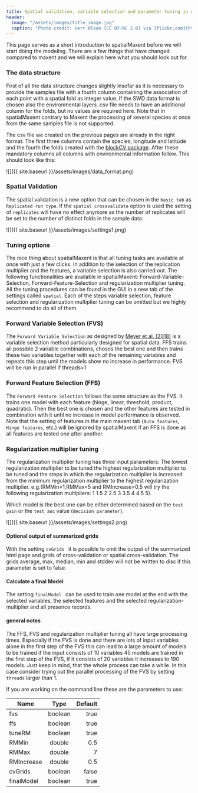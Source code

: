 ```yaml
---
title: Spatial validation, variable selection and parameter tuning in one go
header:
  image: "/assets/images/title_image.jpg"
  caption: "Photo credit: Herr Olsen [CC BY-NC 2.0] via [flickr.com](https://www.flickr.com/photos/herrolsen/26966727587/)"
---
```


This page serves as a short introduction to spatialMaxent before we will start doing the modeling. There are a few things that have changed compared to maxent and we will explain here what you should look out for.

### The data structure

First of all the data structure changes slightly insofar as it is necessary to provide the samples file with a fourth column containing the association of each point with a spatial fold as integer value. If the SWD data format is chosen also the environmental layers .csv file needs to have an additional column for the folds, but no values are required here. Note that in spatialMaxent contrary to Maxent the processing of several species at once from the same samples file is not supported.

The csv file we created on the previous pages are already in the right format. The first three columns contain the species, longitude and latitude and the fourth the folds created with the [blockCV package]( https://cran.r-project.org/web/packages/blockCV/index.html). After these mandatory columns all columns with environmental information follow. This should look like this:


![]({{ site.baseurl }}/assets/images/data_format.png)

### Spatial Validation

The spatial validation is a new option that can be chosen in the `basic tab` as `Replicated run type`. If the `spatial crossvalidate` option is used the setting of `replicates` will have no effect anymore as the number of replicates will be set to the number of distinct folds in the sample data.


![]({{ site.baseurl }}/assets/images/settings1.png)

### Tuning options
The nice thing about spatialMaxent is that all tuning tasks are available at once with just a few clicks. In addition to the selection of the replication multiplier and the features, a variable selection is also carried out. The following functionalities are available in spatialMaxent: Forward-Variable-Selection, Forward-Feature-Selection and regularization multiplier tuning. All the tuning procedures can be found in the GUI in a new tab of the settings called `spatial`. Each of the steps variable selection, feature selection and regularization multiplier tuning can be omitted but we highly recommend to do all of them.

### Forward Variable Selection (FVS)

The `Forward Variable Selection` as designed by [Meyer et al. (2018)](https://doi.org/10.1016/j.envsoft.2017.12.001) is a variable selection method particularly designed for spatial data. FFS trains all possible 2 variable combinations, choses the best one and then trains these two variables together with each of the remaining variables and repeats this step until the models show no increase in performance. FVS will be run in parallel if threads>1

### Forward Feature Selection (FFS)
The `Forward Feature Selection` follows the same structure as the FVS. It trains one model with each feature (hinge, linear, threshold, product, quadratic). Then the best one is chosen and the other features are tested in combination with it until no increase in model performance is observed. Note that the setting of features in the main maxent tab (`Auto features`, `Hinge features`, etc.) will be ignored by spatialMaxent if an FFS is done as all features are tested one after another.

### Regularization multiplier tuning
The regularization multiplier tuning has three input parameters: The lowest regularization multiplier to be tuned the highest regularization multiplier to be tuned and the steps in which the regularization multiplier is increased from the minimum regularization multiplier to the highest regularization multiplier. e.g.(RMMin=1,RMMax=5 and RMIncrease=0.5 will try the following regularization multipliers: 1 1.5 2 2.5 3 3.5 4 4.5 5).

Which model is the best one can be either determined based on the `test gain` or the `test auc` value (`decision parameter`).


![]({{ site.baseurl }}/assets/images/settings2.png)
#### Optional output of summarized grids
With the setting `cvGrids ` it is possible to omit the output of the summarized html page and grids of cross-validation or spatial cross-validation. The grids average, max, median, min and stddev will not be written to disc if this parameter is set to false.

#### Calculate a final Model
The setting `finalModel ` can be used to train one model at the end with the selected variables, the selected features and the selected regularization-multiplier and all presence records. 


#### general notes
The FFS, FVS and regularization multiplier tuning all have large processing times. Especially if the FVS is done and there are lots of input variables alone in the first step of the FVS this can lead to a large amount of models to be trained if the input consists of 10 variables 45 models are trained in the first step of the FVS, if it consists of 20 variables it increases to 190 models. Just keep in mind, that the whole process can take a while. In this case consider trying out the parallel processing of the FVS by setting `threads` larger than 1.
 
If you are working on the command line these are the parameters to use:

|**Name**|**Type**|**Default**|
| --------- |:--------:| -----:|
|fvs| boolean| true|
|ffs| boolean| true|
|tuneRM|boolean| true|
|RMMin| double| 0.5|
|RMMax| double| 7|
|RMIncrease| double| 0.5|
|cvGrids|boolean|false|
|finalModel|boolean|true|
